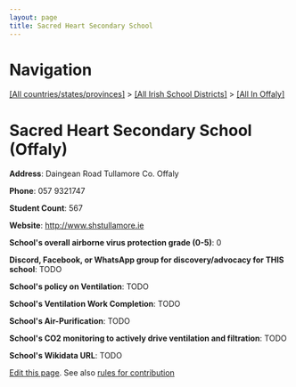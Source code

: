 ```yaml
---
layout: page
title: Sacred Heart Secondary School
---
```

# Navigation

[[All countries/states/provinces]](../../..) > [[All Irish School Districts]](../..) > [[All In Offaly]](..)

# Sacred Heart Secondary School (Offaly)

**Address**: Daingean Road Tullamore Co. Offaly

**Phone**: 057 9321747

**Student Count**: 567

**Website**: <http://www.shstullamore.ie>

**School's overall airborne virus protection grade (0-5)**: 0

**Discord, Facebook, or WhatsApp group for discovery/advocacy for THIS school**: TODO

**School's policy on Ventilation**: TODO

**School's Ventilation Work Completion**: TODO

**School's Air-Purification**: TODO

**School's CO2 monitoring to actively drive ventilation and filtration**: TODO

**School's Wikidata URL**: TODO


[Edit this page](https://github.com/ventilate-schools/Ireland/edit/main/./Offaly/Sacred_Heart_Secondary_School.md). See also [rules for contribution](../../../contribution-rules/)